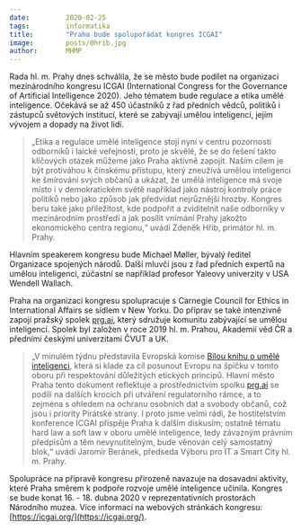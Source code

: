 ```yaml
---
date:         2020-02-25
tags:         informatika
title:        "Praha bude spolupořádat kongres ICGAI"
image: 	      posts/0hrib.jpg
author:       MHMP
---
```


Rada hl. m. Prahy dnes schválila, že se město bude podílet na organizaci mezinárodního kongresu ICGAI (International Congress for the Governance of Artificial Intelligence 2020). Jeho tématem bude regulace a etika umělé inteligence. Očekává se až 450 účastníků z řad předních vědců, politiků i zástupců světových institucí, které se zabývají umělou inteligencí, jejím vývojem a dopady na život lidí.

> „Etika a regulace umělé inteligence stojí nyní v centru pozornosti odborníků i laické veřejnosti, proto je skvělé, že se do řešení takto klíčových otázek můžeme jako Praha aktivně zapojit. Naším cílem je být protiváhou k čínskému přístupu, který zneužívá umělou inteligenci ke šmírování svých občanů a ukázat, že umělá inteligence má svoje místo i v demokratickém světě například jako nástroj kontroly práce politiků nebo jako způsob jak předvídat nejrůznější hrozby. Kongres beru také jako příležitost, kde podpořit a zviditelnit naše odborníky v mezinárodním prostředí a jak posílit vnímání Prahy jakožto ekonomického centra regionu,“ uvádí Zdeněk Hřib, primátor hl. m. Prahy.

Hlavním speakerem kongresu bude Michael Møller, bývalý ředitel Organizace spojených národů. Další mluvčí jsou z řad předních expertů na umělou inteligenci, zúčastní se například profesor Yaleovy univerzity v USA Wendell Wallach.

Praha na organizaci kongresu spolupracuje s Carnegie Council for Ethics in International Affairs se sídlem v New Yorku. Do příprav se také intenzivně zapojí pražský spolek [prg.ai](http://prg.ai/), který sdružuje komunitu zabývající se umělou inteligencí. Spolek byl založen v roce 2019 hl. m. Prahou, Akademií věd ČR a předními českými univerzitami ČVUT a UK. 

> „V minulém týdnu představila Evropská komise [Bílou knihu o umělé inteligenci](https://ec.europa.eu/czech-republic/news/200219_digitaleu_cs), která si klade za cíl posunout Evropu na špičku v tomto oboru při respektování důležitých etických principů. Hlavní město Praha tento dokument reflektuje a prostřednictvím spolku [prg.ai](http://prg.ai/) se podílí na dalších krocích při utváření regulatorního rámce, a to zejména s ohledem na ochranu osobních dat a svobody občanů, což jsou i priority Pirátské strany. I proto jsme velmi rádi, že hostitelstvím konference ICGAI přispěje Praha k dalším diskusím; ostatně tématu hard law a soft law v oboru umělé inteligence, tedy závazným právním předpisům a těm nevynutitelným, bude věnován celý samostatný blok,“ uvádí Jaromír Beránek, předseda Výboru pro IT a Smart City hl. m. Prahy.

Spolupráce na přípravě kongresu přirozeně navazuje na dosavadní aktivity, které Praha směrem k podpoře rozvoje umělé inteligence učinila. Kongres se bude konat 16. - 18. dubna 2020 v reprezentativních prostorách Národního muzea. Více informací na webových stránkách kongresu: [https://icgai.org/](https://icgai.org/).


